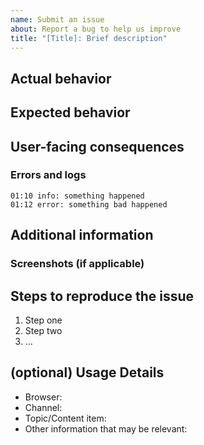 ```yaml
---
name: Submit an issue
about: Report a bug to help us improve
title: "[Title]: Brief description"
---
```


<!-- Please remove any unused sections.

Note that anything written between these symbols will not appear in the actual, published issue. They serve as instructions for filling out this template. You may want to use the 'preview' tab above this textbox to verify formatting before submitting.

Instructions:
- Title line template: [Title]: Brief description

-->

## Actual behavior
<!-- Briefly describe the current behavior, including screenshots or other references when applicable
-->


## Expected behavior
<!-- Briefly describe the expected behavior (but that did not occur) -->


## User-facing consequences
<!--
Implications and real-world consequences for learners, coaches, admins, and other users of the application
-->


### Errors and logs
<!-- Remove this section if unused. Example below:  -->

```
01:10 info: something happened
01:12 error: something bad happened
```


## Additional information
<!-- Include screenshots, code, or notes to help us better understand the issue -->


### Screenshots (if applicable)
<!-- Remove this section if unused -->


## Steps to reproduce the issue
1. Step one
2. Step two
3. ...


## (optional) Usage Details
<!-- Please give details about how you were using Studio. -->
 - Browser:
 - Channel:
 - Topic/Content item:
 - Other information that may be relevant:
